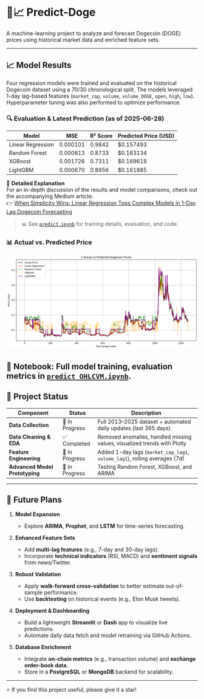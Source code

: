 # 🐶📈 Predict-Doge

A machine-learning project to analyze and forecast Dogecoin (DOGE) prices using historical market data and enriched feature sets.

---

## 📈 Model Results

Four regression models were trained and evaluated on the historical Dogecoin dataset using a 70/30 chronological split. The models leveraged 1-day lag-based features (`market_cap`, `volume`, `volume_DOGE`, `open`, `high`, `low`). Hyperparameter tuning was also performed to optimize performance.

### 🔍 Evaluation & Latest Prediction (as of 2025-06-28)

| Model              | MSE         | R² Score | Predicted Price (USD) |
|-------------------|-------------|----------|------------------------|
| Linear Regression | 0.000101    | 0.9842   | $0.157493              |
| Random Forest     | 0.000813    | 0.8733   | $0.163134              |
| XGBoost           | 0.001726    | 0.7311   | $0.169618             |
| LightGBM          | 0.000670    | 0.8956   | $0.161885              |

📖 **Detailed Explanation**  
For an in-depth discussion of the results and model comparisons, check out the accompanying Medium article:  
👉 [When Simplicity Wins: Linear Regression Tops Complex Models in 1-Day Lag Dogecoin Forecasting](https://medium.com/@mirazzaman/when-simplicity-wins-linear-regression-tops-complex-models-in-1-day-lag-dogecoin-forecasting-4f7d1965e3a4)


> 📊 See [`predict.ipynb`](./predict.ipynb) for training details, evaluation, and code.

### 📊 Actual vs. Predicted Price

<img src="./result_img/pred.png" alt="Prediction Comparison" width="800"/>

📘 **Notebook**: Full model training, evaluation metrics in [`predict_OHLCVM.ipynb`](./predict_OHLCVM.ipynb).
---

## 🚀 Project Status


| Component                            | Status            | Description                                                                |
|-------------------------------------|-------------------|----------------------------------------------------------------------------|
| **Data Collection**                  | 🔄 In Progress       | Full 2013–2025 dataset + automated daily updates (last 365 days)           |
| **Data Cleaning & EDA**              | ✅ Completed       | Removed anomalies, handled missing values, visualized trends with Plotly    |
| **Feature Engineering**              | 🔄 In Progress     | Added 1-day lags (`market_cap_lag1`, `volume_lag1`), rolling averages (7d)  |
| **Advanced Model Prototyping**       | 🔄 In Progress     | Testing Random Forest, XGBoost, and ARIMA                                  |

---

## 🔮 Future Plans

1. **Model Expansion**   
   - Explore **ARIMA**, **Prophet**, and **LSTM** for time-series forecasting.

2. **Enhanced Feature Sets**  
   - Add **multi-lag features** (e.g., 7-day and 30-day lags).  
   - Incorporate **technical indicators** (RSI, MACD) and **sentiment signals** from news/Twitter.

3. **Robust Validation**  
   - Apply **walk-forward cross-validation** to better estimate out-of-sample performance.  
   - Use **backtesting** on historical events (e.g., Elon Musk tweets).

4. **Deployment & Dashboarding**  
   - Build a lightweight **Streamlit** or **Dash** app to visualize live predictions.  
   - Automate daily data fetch and model retraining via GitHub Actions.

5. **Database Enrichment**  
   - Integrate **on-chain metrics** (e.g., transaction volume) and **exchange order-book data**.  
   - Store in a **PostgreSQL** or **MongoDB** backend for scalability.

---

⭐ If you find this project useful, please give it a star!  